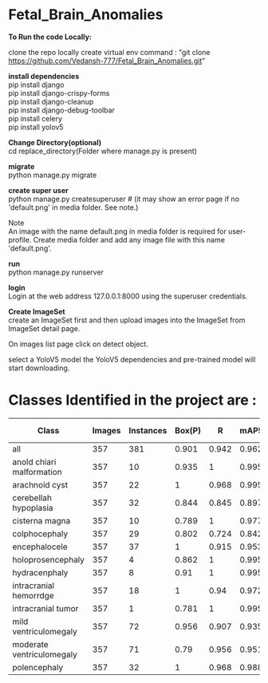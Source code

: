 # Fetal_Brain_Anomalies

**To Run the code Locally:** <br>

clone the repo locally
create virtual env 
command : "git clone https://github.com/Vedansh-777/Fetal_Brain_Anomalies.git"

**install dependencies**<br>
pip install django<br>
pip install django-crispy-forms<br>
pip install django-cleanup<br>
pip install django-debug-toolbar<br>
pip install celery<br>
pip install yolov5<br>

**Change Directory(optional)**<br>
cd replace_directory(Folder where manage.py is present)


**migrate**<br>
python manage.py migrate

**create super user**<br>
python manage.py createsuperuser # (it may show an error page if no 'default.png' in media folder. See note.)

Note<br>
An image with the name default.png in media folder is required for user-profile. Create media folder and add any image file with this name 'default.png'.

**run**<br>
python manage.py runserver

**login**<br>
Login at the web address 127.0.0.1:8000 using the superuser credentials.

**Create ImageSet**<br>
create an ImageSet first and then upload images into the ImageSet from ImageSet detail page.

On images list page click on detect object.

select a YoloV5 model
the YoloV5 dependencies and pre-trained model will start downloading.

# Classes Identified in the project are :

| Class                      | Images | Instances | Box(P) | R     | mAP50 | mAP50-95 | Mask(P) | R     | mAP50 | mAP50-95 |
| -------------------------- | ------ | --------- | ------ | ----- | ----- | -------- | ------- | ----- | ----- | -------- |
| all                        | 357    | 381       | 0.901  | 0.942 | 0.962 | 0.637    | 0.896   | 0.935 | 0.957 | 0.55     |
| anold chiari malformation  | 357    | 10        | 0.935  | 1     | 0.995 | 0.679    | 0.935   | 1     | 0.995 | 0.505    |
| arachnoid cyst             | 357    | 22        | 1      | 0.968 | 0.995 | 0.662    | 1       | 0.968 | 0.995 | 0.62     |
| cerebellah hypoplasia      | 357    | 32        | 0.844  | 0.845 | 0.897 | 0.633    | 0.875   | 0.876 | 0.943 | 0.583    |
| cisterna magna             | 357    | 10        | 0.789  | 1     | 0.977 | 0.599    | 0.71    | 0.9   | 0.887 | 0.479    |
| colphocephaly              | 357    | 29        | 0.802  | 0.724 | 0.842 | 0.438    | 0.802   | 0.724 | 0.842 | 0.429    |
| encephalocele              | 357    | 37        | 1      | 0.915 | 0.953 | 0.652    | 1       | 0.915 | 0.953 | 0.631    |
| holoprosencephaly          | 357    | 4         | 0.862  | 1     | 0.995 | 0.846    | 0.862   | 1     | 0.995 | 0.647    |
| hydracenphaly              | 357    | 8         | 0.91   | 1     | 0.995 | 0.765    | 0.91    | 1     | 0.995 | 0.728    |
| intracranial hemorrdge      | 357    | 18        | 1      | 0.94  | 0.972 | 0.505    | 1       | 0.94  | 0.972 | 0.545    |
| intracranial tumor          | 357    | 1         | 0.781  | 1     | 0.995 | 0.697    | 0.781   | 1     | 0.995 | 0.298    |
| mild ventriculomegaly       | 357    | 72        | 0.956  | 0.907 | 0.935 | 0.56     | 0.956   | 0.907 | 0.942 | 0.502    |
| moderate ventriculomegaly   | 357    | 71        | 0.79   | 0.956 | 0.951 | 0.646    | 0.79    | 0.956 | 0.951 | 0.599    |
| polencephaly                | 357    | 32        | 1      | 0.968 | 0.988 | 0.588    | 1       | 0.968 | 0.988 | 0.549    |



